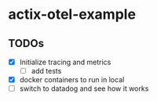 # actix-otel-example

## TODOs
- [x] Initialize tracing and metrics
    - [ ] add tests
- [x] docker containers to run in local
- [ ] switch to datadog and see how it works